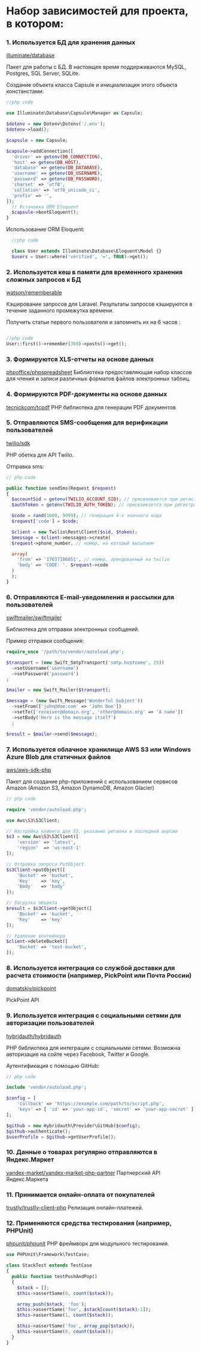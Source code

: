 # Набор зависимостей для проекта, в котором:

### 1. Используется БД для хранения данных
[illuminate/database](https://packagist.org/packages/illuminate/database)

Пакет для работы с БД. В настоящее время поддерживаются MySQL, Postgres, SQL Server, SQLite.


Создание объекта класса Capsule и инициализация этого объекта констанстами:

```php
//php code 

use Illuminate\Database\Capsule\Manager as Capsule;

$dotenv = new Dotenv\Dotenv('/.env');
$dotenv->load();

$capsule = new Capsule;

$capsule->addConnection([
  'driver' => getenv(DB_CONNECTION),
  'host' => getenv(DB_HOST),
  'database' => getenv(DB_DATABASE),
  'username' => getenv(DB_USERNAME),
  'password' => getenv(DB_PASSWORD),
  'charset' => 'utf8',
  'collation' => 'utf8_unicode_ci',
  'prefix' => '',
]);
  // Установка ORM Eloquent
  $capsule->bootEloquent();
}
```

Использование ORM Eloquent:

```php
  //php code

  class User extends Illuminate\Database\Eloquent\Model {}
  $users = User::where('verified', '=', TRUE)->get();
```


### 2. Используется кеш в памяти для временного хранения сложных запросов к БД
[watson/rememberable](https://packagist.org/packages/watson/rememberable)

Кэширование запросов для Laravel. Результаты запросов кэшируются в течение заданного промежутка времени.

Получить статьи первого пользователя и запомнить их на 6 часов :

```php

//php code 
User::first()->remember(360)->posts()->get();
```

### 3. Формируются XLS-отчеты на основе данных
[phpoffice/phpspreadsheet](https://packagist.org/packages/phpoffice/phpspreadsheet)
Библиотека предоставляющая набор классов для чтения и записи различных форматов файлов электронных таблиц.

### 4. Формируются PDF-документы на основе данных
[tecnickcom/tcpdf](https://packagist.org/packages/tecnickcom/tcpdf)
PHP библиотека для генерации PDF документов

### 5. Отправляются SMS-сообщения для верификации пользователей
[twilio/sdk](https://packagist.org/packages/twilio/sdk)

PHP обетка для API Twilio.

Отправка sms:

```php
// php code

public function sendSms(Request $request)
{
  $accountSid = getenv(TWILIO_ACCOUNT_SID); // присваивается при регистрации на twilio
  $authToken = getenv(TWILIO_AUTH_TOKEN); // присваивается при регистрации на twilio

  $code = rand(1000, 9999); // генерация 4-х значного кода
  $request['code'] = $code; 

  $client = new Twilio\Rest\Client($sid, $token);
  $message = $client->messages->create(
  $request->phone_number, // номер, на который высылаем

  array(
    'from' => '17637106051', // номер, арендованный на twilio
    'body' => 'CODE: '. $request->code
  )
  );
}
```

### 6. Отправляются E-mail-уведомления и рассылки для пользователей
[swiftmailer/swiftmailer](https://packagist.org/packages/swiftmailer/swiftmailer)

Библиотека для отправки электронных сообщений.

Пример отправки сообщения:

```php
require_once '/path/to/vendor/autoload.php';

$transport = (new Swift_SmtpTransport('smtp.hostname', 25))
  ->setUsername('username')
  ->setPassword('password')
;

$mailer = new Swift_Mailer($transport);

$message = (new Swift_Message('Wonderful Subject'))
  ->setFrom(['john@doe.com' => 'John Doe'])
  ->setTo(['receiver@domain.org', 'other@domain.org' => 'A name'])
  ->setBody('Here is the message itself')
  ;

$result = $mailer->send($message);
```

### 7. Используется облачное хранилище AWS S3 или Windows Azure Blob для статичных файлов
[aws/aws-sdk-php](https://packagist.org/packages/aws/aws-sdk-php)

Пакет для создание php-приложений с использованием сервисов Amazon (Amazon S3, Amazon DynamoDB, Amazon Glacier)

```php
// php code

require 'vendor/autoload.php';

use Aws\S3\S3Client;

// Настройка клиента для S3, указание региона и последней версии
$s3 = new Aws\S3\S3Client([
    'version' => 'latest',
    'region'  => 'us-east-1'
]);

// Отправка запроса PutObject
$s3Client->putObject([
    'Bucket' => 'bucket',
    'Key'    => 'key',
    'Body'   => 'body'
]);

// Загрузка объекта
$result = $s3Client->getObject([
    'Bucket' => 'bucket',
    'Key'    => 'key'
]);

// Удаление контейнера
$client->deleteBucket([
    'Bucket' => 'test-bucket',
]);
```

### 8. Используется интеграция со службой доставки для расчета стоимости (например, PickPoint или Почта России)
[domatskiy/pickpoint](https://packagist.org/packages/domatskiy/pickpoint)

PickPoint API

### 9. Используется интеграция с социальными сетями для авторизации пользователей
[hybridauth/hybridauth](https://packagist.org/packages/hybridauth/hybridauth)

PHP библиотека для интеграции с социальными сетями. Возможна авторизация на сойте через Facebook, Twitter и Google.

Аутентификация с помощью GitHub:

```php
// php code

include 'vendor/autoload.php';

$config = [
    'callback' => 'https://example.com/path/to/script.php',
    'keys' => [ 'id' => 'your-app-id', 'secret' => 'your-app-secret' ]
];

$github = new Hybridauth\Provider\GitHub($config);
$github->authenticate();
$userProfile = $github->getUserProfile();
```

### 10. Данные о товарах регулярно отправляются в Яндекс.Маркет
[yandex-market/yandex-market-php-partner](https://packagist.org/packages/yandex-market/yandex-market-php-partner)
Партнерский API Яндекс.Маркета

### 11. Принимается онлайн-оплата от покупателей
[trustly/trustly-client-php](https://packagist.org/packages/trustly/trustly-client-php)
Релизация онлайн-платежей.

### 12. Применяются средства тестирования (например, PHPUnit)
[phpunit/phpunit](https://packagist.org/packages/phpunit/phpunit)
PHP фреймворк для модульного тестирования.

```php
use PHPUnit\Framework\TestCase;

class StackTest extends TestCase
{
  public function testPushAndPop()
  {
    $stack = [];
    $this->assertSame(0, count($stack));

    array_push($stack, 'foo');
    $this->assertSame('foo', $stack[count($stack)-1]);
    $this->assertSame(1, count($stack));

    $this->assertSame('foo', array_pop($stack));
    $this->assertSame(0, count($stack));
  }
}
```
